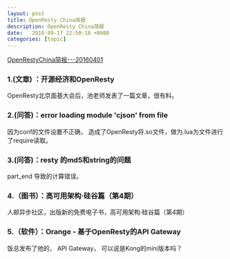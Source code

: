 ```yaml
---
layout: post
title: OpenResty China简报
description: OpenResty China简报
date:   2016-09-17 22:50:18 +0800 
categories: [topic]
---
```

<a href="https://orchina.org/topic/82/view" target="_blank">OpenRestyChina简报---20160401</a> 
<h3>1.(文章) ：开源经济和OpenResty</h3> 
OpenResty北京面基大会后，池老师发表了一篇文章，很有料。

<h3>2.(问答)：error loading module 'cjson' from file</h3> 
因为conf的文件设置不正确， 造成了OpenResty将.so文件，做为.lua为文件进行 了require读取。

<h3>3.(问答)：resty 的md5和string的问题</h3> 
part_end 导致的计算错误。

<h3>4.（图书）：高可用架构·硅谷篇（第4期）</h3> 
人邮异步社区，出版新的免费电子书，高可用架构·硅谷篇（第4期）

<h3>5.（软件）：Orange - 基于OpenResty的API Gateway</h3> 
饭总发布了他的， API Gateway， 可以说是Kong的mini版本吗？